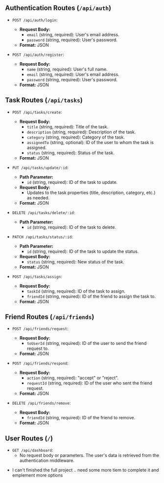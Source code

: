 ## Authentication Routes (`/api/auth`)

* `POST /api/auth/login`:
    * **Request Body:**
        * `email` (string, required): User's email address.
        * `password` (string, required): User's password.
    * **Format:** JSON

* `POST /api/auth/register`:
    * **Request Body:**
        * `name` (string, required): User's full name.
        * `email` (string, required): User's email address.
        * `password` (string, required): User's password.
    * **Format:** JSON

## Task Routes (`/api/tasks`)

* `POST /api/tasks/create`:
    * **Request Body:**
        * `title` (string, required): Title of the task.
        * `description` (string, required): Description of the task.
        * `category` (string, required): Category of the task.
        * `assignedTo` (string, optional): ID of the user to whom the task is assigned.
        * `status` (string, required): Status of the task.
    * **Format:** JSON

* `PUT /api/tasks/update/:id`:
    * **Path Parameter:**
        * `id` (string, required): ID of the task to update.
    * **Request Body:**
        * Updates to the task properties (title, description, category, etc.) as needed.
    * **Format:** JSON

* `DELETE /api/tasks/delete/:id`:
    * **Path Parameter:**
        * `id` (string, required): ID of the task to delete.

* `PATCH /api/tasks/status/:id`:
    * **Path Parameter:**
        * `id` (string, required): ID of the task to update the status.
    * **Request Body:**
        * `status` (string, required): New status of the task.
    * **Format:** JSON

* `POST /api/tasks/assign`:
    * **Request Body:**
        * `taskId` (string, required): ID of the task to assign.
        * `friendId` (string, required): ID of the friend to assign the task to.
    * **Format:** JSON

## Friend Routes (`/api/friends`)

* `POST /api/friends/request`:
    * **Request Body:**
        * `toUserId` (string, required): ID of the user to send the friend request to.
    * **Format:** JSON

* `POST /api/friends/respond`:
    * **Request Body:**
        * `action` (string, required): "accept" or "reject".
        * `requestId` (string, required): ID of the user who sent the friend request.
    * **Format:** JSON

* `DELETE /api/friends/remove`:
    * **Request Body:**
        * `friendId` (string, required): ID of the friend to remove.
    * **Format:** JSON

## User Routes (`/`)

* `GET /api/dashboard`:
    * No request body or parameters.  The user's data is retrieved from the authentication middleware.
 
- I can't finished the full project .. need some more tiem to complete it and emplement more options
